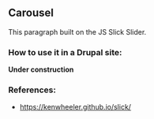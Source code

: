 ## Carousel

This paragraph built on the JS Slick Slider.

### How to use it in a Drupal site:
**Under construction**

### References:
* https://kenwheeler.github.io/slick/
